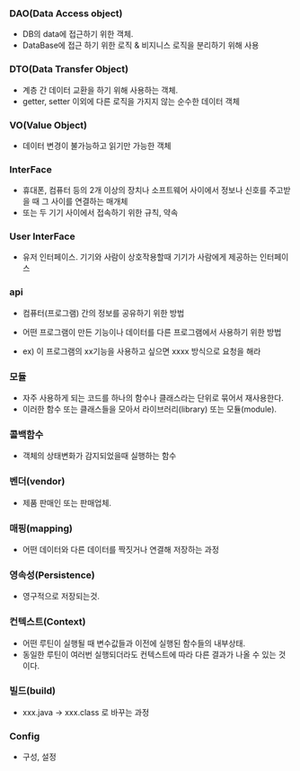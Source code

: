 ### DAO(Data Access object)

* DB의 data에 접근하기 위한 객체.
* DataBase에 접근 하기 위한 로직 & 비지니스 로직을 분리하기 위해 사용

### DTO(Data Transfer Object)

* 계층 간 데이터 교환을 하기 위해 사용하는 객체.
* getter, setter 이외에 다른 로직을 가지지 않는 순수한 데이터 객체

### VO(Value Object)

* 데이터 변경이 불가능하고 읽기만 가능한 객체

### InterFace

* 휴대폰, 컴퓨터 등의 2개 이상의 장치나 소프트웨어 사이에서 정보나 신호를 주고받을 때 그 사이를 연결하는 매개체
* 또는 두 기기 사이에서 접속하기 위한 규칙, 약속

### User InterFace 

* 유저 인터페이스. 기기와 사람이 상호작용할때 기기가 사람에게 제공하는 인터페이스

### api 

* 컴퓨터(프로그램) 간의 정보를 공유하기 위한 방법
* 어떤 프로그램이 만든 기능이나 데이터를 다른 프로그램에서 사용하기 위한 방법

* ex) 이 프로그램의 xx기능을 사용하고 싶으면 xxxx 방식으로 요청을 해라

### 모듈 

* 자주 사용하게 되는 코드를 하나의 함수나 클래스라는 단위로 묶어서 재사용한다.
* 이러한 함수 또는 클래스들을 모아서 라이브러리(library) 또는 모듈(module).

### 콜백함수 

* 객체의 상태변화가 감지되었을때 실행하는 함수

### 벤더(vendor) 

* 제품 판매인 또는 판매업체.

### 매핑(mapping) 

* 어떤 데이터와 다른 데이터를 짝짓거나 연결해 저장하는 과정

### 영속성(Persistence)

* 영구적으로 저장되는것.

### 컨텍스트(Context)

* 어떤 루틴이 실행될 때 변수값들과 이전에 실행된 함수들의 내부상태.
* 동일한 루틴이 여러번 실행되더라도 컨텍스트에 따라 다른 결과가 나올 수 있는 것이다.

### 빌드(build)

* xxx.java -> xxx.class 로 바꾸는 과정

### Config

* 구성, 설정

